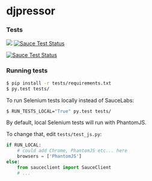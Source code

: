 # djpressor

### Tests

<a href="https://travis-ci.org/FundedByMe/djpressor"><img src="https://travis-ci.org/FundedByMe/djpressor.svg?branch=master"/></a>
[![Sauce Test Status](https://saucelabs.com/buildstatus/fundedbyme)](https://saucelabs.com/u/fundedbyme)

[![Sauce Test Status](https://saucelabs.com/browser-matrix/fundedbyme.svg)](https://saucelabs.com/u/fundedbyme)

### Running tests

```bash
$ pip install -r tests/requirements.txt
$ py.test tests/
```

To run Selenium tests locally instead of SauceLabs:

```bash
$ RUN_TESTS_LOCAL="True" py.test tests/
```

By default, local Selenium tests will run with PhantomJS.

To change that, edit `tests/test_js.py`:

```python
if RUN_LOCAL:
    # could add Chrome, PhantomJS etc... here
    browsers = ['PhantomJS']
else:
    from sauceclient import SauceClient
    # ...
```